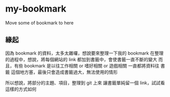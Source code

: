 # my-bookmark
Move some of bookmark to here

## 緣起
因為 bookmark 的資料，太多太雜囉，想說要來整理一下我的 bookmark
在整理的過程中，想說，將每個網站的 link 都加到書籤中，會使書籤一直不斷的變大
而且，有些 bookmark 是以往工作相關 or 嗜好相關 or 遊戲相關
一直都將資料往 書籤 這個地方塞，最後只會造成書籤過大，無法使用的情形

所以想說，將部分的主題、項目，整理到 git 上來
讓書籤單純留一個 link，試試看這樣的方式如何
